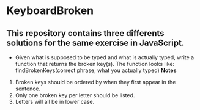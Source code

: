 # KeyboardBroken
## This repository contains three differents solutions for the same exercise in JavaScript.

- Given what is supposed to be typed and what is actually typed, write a function that returns the broken key(s).
The function looks like: findBrokenKeys(correct phrase, what you actually typed)
**Notes**
1. Broken keys should be ordered by when they first appear in the sentence.
2. Only one broken key per letter should be listed.
3. Letters will all be in lower case.
